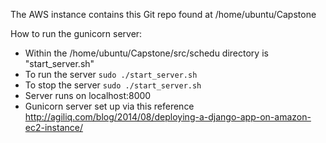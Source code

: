 The AWS instance contains this Git repo found at /home/ubuntu/Capstone

How to run the gunicorn server:
  
  - Within the /home/ubuntu/Capstone/src/schedu directory is "start_server.sh"
  - To run the server `sudo ./start_server.sh`
  - To stop the server `sudo ./start_server.sh`
  - Server runs on localhost:8000
  - Gunicorn server set up via this reference http://agiliq.com/blog/2014/08/deploying-a-django-app-on-amazon-ec2-instance/
  
